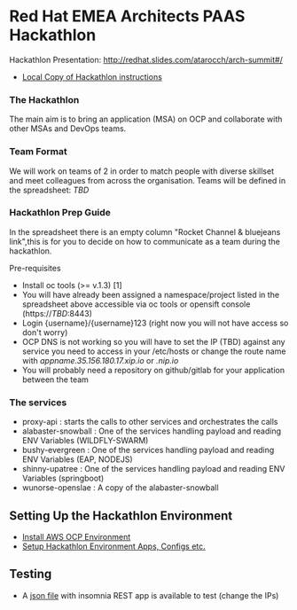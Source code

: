 # Red Hat EMEA Architects PAAS Hackathlon

Hackathlon Presentation: http://redhat.slides.com/atarocch/arch-summit#/
* [Local Copy of Hackathlon instructions](docs/arch-summit.pdf)

### The Hackathlon
The main aim is to bring an application (MSA) on OCP and collaborate with other MSAs and DevOps teams.

### Team Format
We will work on teams of 2 in order to match people with diverse skillset and meet colleagues from across the organisation. Teams will be defined in the spreadsheet: *TBD*
### Hackathlon Prep Guide

In the spreadsheet there is an empty column "Rocket Channel & bluejeans link",this is for you to decide on how to communicate as a team during the hackathlon.

Pre-requisites
* Install oc tools (>= v.1.3) [1]
* You will have already been assigned a namespace/project listed in the spreadsheet above accessible via oc tools or opensift console (https://*TBD*:8443)
* Login {username}/{username}123 (right now you will not have access so don't worry)
* OCP DNS is not working so you will have to set the IP (TBD) against any service you need to access in your /etc/hosts or change the route name with *appname.35.156.180.17.xip.io* or *.nip.io*
* You will probably need a repository on github/gitlab for your application between the team

### The services
* proxy-api : starts the calls to other services and orchestrates the calls
* alabaster-snowball : One of the services handling payload and reading ENV Variables (WILDFLY-SWARM)
* bushy-evergreen : One of the services handling payload and reading ENV Variables (EAP, NODEJS)
* shinny-upatree : One of the services handling payload and reading ENV Variables (springboot)
* wunorse-openslae : A copy of the alabaster-snowball

## Setting Up the Hackathlon Environment

* [Install AWS OCP Environment](docs/aws_ocp_installation.adoc)
* [Setup Hackathlon Environment Apps, Configs etc.](docs/Steps-For-Hackathlon-Apps-Setup.adoc)

## Testing

* A [json file](docs/insomnia-hackathlon-api.json) with insomnia REST app is available to test (change the IPs)

